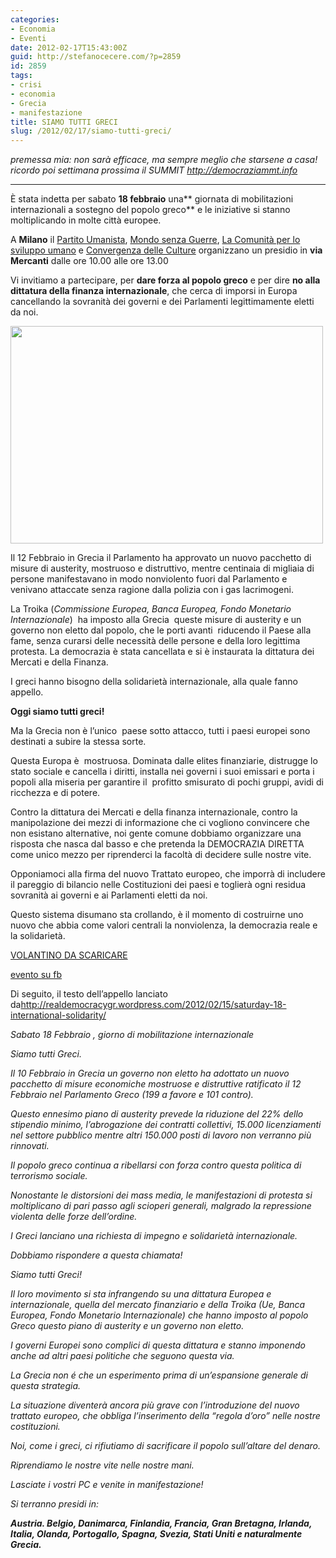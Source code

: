 ```yaml
---
categories:
- Economia
- Eventi
date: 2012-02-17T15:43:00Z
guid: http://stefanocecere.com/?p=2859
id: 2859
tags:
- crisi
- economia
- Grecia
- manifestazione
title: SIAMO TUTTI GRECI
slug: /2012/02/17/siamo-tutti-greci/
---
```


_premessa mia: non sarà efficace, ma sempre meglio che starsene a casa! ricordo poi settimana prossima il SUMMIT <http://democraziammt.info>_

* * *

È stata indetta per sabato **18 febbraio** una** giornata di mobilitazioni internazionali a sostegno del popolo greco** e le iniziative si stanno moltiplicando in molte città europee.

A **Milano** il [Partito Umanista](http://www.pumilano.it/), [Mondo senza Guerre](http://www.mondosenzaguerre.org/milano/), [La Comunità per lo sviluppo umano](http://www.lacomunita.net/milano) e [Convergenza delle Culture](http://www.convergenceofcultures.org/index.php?lang=it) organizzano un presidio in **via Mercanti** dalle ore 10.00 alle ore 13.00

Vi invitiamo a partecipare, per **dare forza al popolo greco** e per dire **no alla dittatura della finanza internazionale**, che cerca di imporsi in Europa cancellando la sovranità dei governi e dei Parlamenti legittimamente eletti da noi.

<img class="aligncenter size-full wp-image-2860" title="siamo_tutti_greci" src="http://stefanocecere.com/wp-content/uploads/sites/3/2012/02/siamo_tutti_greci.jpg" alt="" width="500" height="348" srcset="http://stefanocecere.com/wp-content/uploads/sites/3/2012/02/siamo_tutti_greci.jpg 500w, http://stefanocecere.com/wp-content/uploads/sites/3/2012/02/siamo_tutti_greci-300x209.jpg 300w" sizes="(max-width: 500px) 100vw, 500px" />

Il 12 Febbraio in Grecia il Parlamento ha approvato un nuovo pacchetto di misure di austerity, mostruoso e distruttivo, mentre centinaia di migliaia di persone manifestavano in modo nonviolento fuori dal Parlamento e venivano attaccate senza ragione dalla polizia con i gas lacrimogeni.

La Troika (_Commissione Europea, Banca Europea, Fondo Monetario Internazionale_)  ha imposto alla Grecia  queste misure di austerity e un governo non eletto dal popolo, che le porti avanti  riducendo il Paese alla fame, senza curarsi delle necessità delle persone e della loro legittima protesta. La democrazia è stata cancellata e si è instaurata la dittatura dei Mercati e della Finanza.

I greci hanno bisogno della solidarietà internazionale, alla quale fanno appello.

**Oggi siamo tutti greci!**

Ma la Grecia non è l’unico  paese sotto attacco, tutti i paesi europei sono destinati a subire la stessa sorte.

Questa Europa è  mostruosa. Dominata dalle elites finanziarie, distrugge lo stato sociale e cancella i diritti, installa nei governi i suoi emissari e porta i popoli alla miseria per garantire il  profitto smisurato di pochi gruppi, avidi di ricchezza e di potere.

Contro la dittatura dei Mercati e della finanza internazionale, contro la manipolazione dei mezzi di informazione che ci vogliono convincere che non esistano alternative, noi gente comune dobbiamo organizzare una risposta che nasca dal basso e che pretenda la DEMOCRAZIA DIRETTA come unico mezzo per riprenderci la facoltà di decidere sulle nostre vite.

Opponiamoci alla firma del nuovo Trattato europeo, che imporrà di includere il pareggio di bilancio nelle Costituzioni dei paesi e toglierà ogni residua sovranità ai governi e ai Parlamenti eletti da noi.

Questo sistema disumano sta crollando, è il momento di costruirne uno nuovo che abbia come valori centrali la nonviolenza, la democrazia reale e la solidarietà.

[VOLANTINO DA SCARICARE](http://www.pumilano.it/images/azioni/18febbraiotuttigreci.pdf)

[evento su fb](https://www.facebook.com/events/211811602250661/)

Di seguito, il testo dell’appello lanciato da<http://realdemocracygr.wordpress.com/2012/02/15/saturday-18-international-solidarity/>

_Sabato 18 Febbraio , giorno di mobilitazione internazionale_
  
_Siamo tutti Greci._
  
_Il 10 Febbraio in Grecia un governo non eletto ha adottato un nuovo pacchetto di misure economiche mostruose e distruttive ratificato il 12 Febbraio nel Parlamento Greco (199 a favore e 101 contro)._
  
_Questo ennesimo piano di austerity prevede la riduzione del 22% dello stipendio minimo, l’abrogazione dei contratti collettivi, 15.000 licenziamenti nel settore pubblico mentre altri 150.000 posti di lavoro non verranno più rinnovati._
  
_Il popolo greco continua a ribellarsi con forza contro questa politica di terrorismo sociale._
  
_Nonostante le distorsioni dei mass media, le manifestazioni di protesta si moltiplicano di pari passo agli scioperi generali, malgrado la repressione violenta delle forze dell’ordine._
  
_I Greci lanciano una richiesta di impegno e solidarietà internazionale._
  
_Dobbiamo rispondere a questa chiamata!_
  
_Siamo tutti Greci!_
  
_Il loro movimento si sta infrangendo su una dittatura Europea e internazionale, quella del mercato finanziario e della Troika (Ue, Banca Europea, Fondo Monetario Internazionale) che hanno imposto al popolo Greco questo piano di austerity e un governo non eletto._
  
_I governi Europei sono complici di questa dittatura e stanno imponendo anche ad altri paesi politiche che seguono questa via._
  
_La Grecia non é che un esperimento prima di un’espansione generale di questa strategia._
  
_La situazione diventerà ancora più grave con l’introduzione del nuovo trattato europeo, che obbliga l’inserimento della “regola d’oro” nelle nostre costituzioni._

_Noi, come i greci, ci rifiutiamo di sacrificare il popolo sull’altare del denaro._

_Riprendiamo le nostre vite nelle nostre mani._

_Lasciate i vostri PC e venite in manifestazione!_

_Si terranno presidi in:_
  
**_Austria. Belgio, Danimarca, Finlandia, Francia, Gran Bretagna, Irlanda, Italia, Olanda, Portogallo, Spagna, Svezia, Stati Uniti e naturalmente Grecia._**